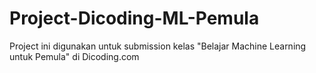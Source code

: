 # Project-Dicoding-ML-Pemula
Project ini digunakan untuk submission kelas "Belajar Machine Learning untuk Pemula" di Dicoding.com

